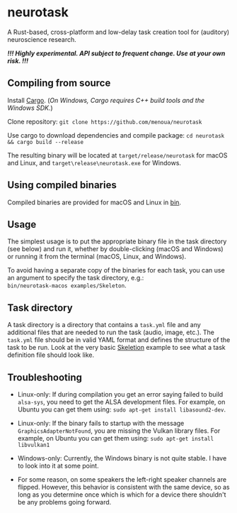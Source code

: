 # neurotask

A Rust-based, cross-platform and low-delay task creation tool for (auditory) neuroscience research.

***!!! Highly experimental. API subject to frequent change. Use at your own risk. !!!***

## Compiling from source

Install [Cargo](https://doc.rust-lang.org/cargo/getting-started/installation.html). (*On Windows, Cargo requires C++ build tools and the Windows SDK.*)

Clone repository: `git clone https://github.com/menoua/neurotask`

Use cargo to download dependencies and compile package: `cd neurotask && cargo build --release`

The resulting binary will be located at `target/release/neurotask` for macOS and Linux, and `target\release\neurotask.exe` for Windows.

## Using compiled binaries

Compiled binaries are provided for macOS and Linux in [bin](https://github.com/menoua/neurotask/tree/main/bin).

## Usage

The simplest usage is to put the appropriate binary file in the task directory (see below) and run it, whether by double-clicking (macOS and Windows) or running it from the terminal (macOS, Linux, and Windows).

To avoid having a separate copy of the binaries for each task, you can use an argument to specify the task directory, e.g.:<br/>
`bin/neurotask-macos examples/Skeleton`.

## Task directory

A task directory is a directory that contains a `task.yml` file and any additional files that are needed to run the task (audio, image, etc.). The `task.yml` file should be in valid YAML format and defines the structure of the task to be run. Look at the very basic [Skeletion](https://github.com/menoua/neurotask/tree/main/examples/Skeleton) example to see what a task definition file should look like.

## Troubleshooting

* Linux-only: If during compilation you get an error saying failed to build `alsa-sys`, you need to get the ALSA development files. For example, on Ubuntu you can get them using: `sudo apt-get install libasound2-dev`.

* Linux-only: If the binary fails to startup with the message `GraphicsAdapterNotFound`, you are missing the Vulkan library files. For example, on Ubuntu you can get them using: `sudo apt-get install libvulkan1`

* Windows-only: Currently, the Windows binary is not quite stable. I have to look into it at some point.

* For some reason, on some speakers the left-right speaker channels are flipped. However, this behavior is consistent with the same device, so as long as you determine once which is which for a device there shouldn't be any problems going forward.
